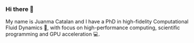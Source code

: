 ### Hi there 👋

<!--
**jcatalang/jcatalang** is a ✨ _special_ ✨ repository because its `README.md` (this file) appears on your GitHub profile. --!>

My name is Juanma Catalan and I have a PhD in high-fidelity Computational Fluid Dynamics 📖, with focus on high-performance computing, scientific programming and GPU acceleration 💻.

